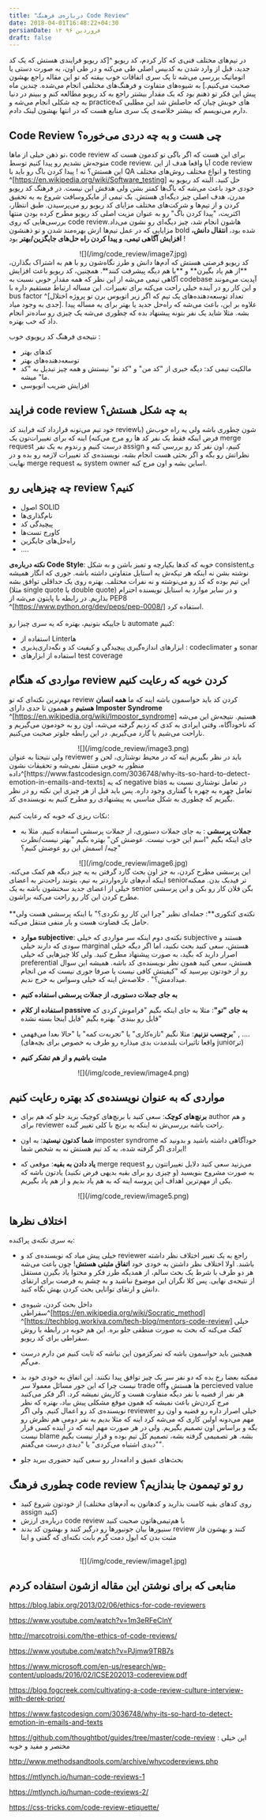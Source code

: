 ```yaml
---
title: "درباره‌ی فرهنگ Code Review"
date: 2018-04-01T16:48:22+04:30
persianDate: ۱۲ فروردین ۹۶
draft: false
---
```

در تیم‌های مختلف فنی‌ی که کار کردم، کد ریویو
^[کد ریویو فرایندی هستش که یک کد جدید، قبل از وارد شدن به کدبیس اصلی طی می‌کنه و در طی اون، به صورت دستی یا اتوماتیک بررسی می‌شه تا یک سری اتفاقات خوب بیفته که تو این مقاله راجع بهشون صحبت می‌کنیم.]
به شیوه‌های متفاوت و فرهنگ‌های مختلفی انجام می‌شده. چندین ماه پیش این فکر تو ذهنم بود که یک مقدار بیشتر راجع به کد ریویو مطالعه کنم و ببینم در دنیا به چه شکلی انجام می‌شه و  practiceهای خوبش چیان که حاصلش شد این مطلبی که دارم می‌نویسم که بیشتر خلاصه‌ی یک سری منابع هست که در انتها بهشون لینک دادم.

## Code Review چی هست و به چه دردی می‌خوره؟

تو ذهن خیلی از ماها،‌ code review برای این هست که اگر باگی تو کدمون هست که متوجه‌ش نشدیم رو پیدا کنیم توسط code review. آیا واقعا هدف از این code review این هستش؟
نه ! پیدا کردن باگ رو باید با QA و انواع مختلف روش‌های مختلف testing ^[https://en.wikipedia.org/wiki/Software_testing]
حل کنید. البته کد ریویو به خودی خود باعث می‌شه که باگ‌ها کمتر بشن ولی هدفش این نیست. در فرهنگ کد ریویو مدرن، هدف اصلی چیز دیگه‌ای هستش. یک تیمی از مایکروسافت شروع به یه تحقیق کردن و از تیم‌ها و شرکت‌های مختلف مزایای کد ریویو رو می‌پرسیدن. طبق انتظار، اکثریت، "پیدا کردن باگ" رو به عنوان مزیت اصلی کد ریویو مطرح کرده بودن منتها بررسی‌هایی که روی code reviewهاشون انجام شد، چیز دیگه‌ای رو نشون می‌داد. مزایایی که در عمل تیم‌ها ازش بهره‌مند شدن و تو ذهنشون bold شده بود، **انتقال دانش، افزایش آگاهی تیمی، و پیدا کردن راه حل‌های جایگزین/بهتر** بود ! 
<center>
![](/img/code_review/image7.jpg)
</center>
کد ریویو فرصتی هستش که آدم‌ها دانش‌ و طرز نگاه‌شون رو با هم به اشتراک بگذارن، **از هم یاد بگیرن** و **با هم دیگه پیشرفت کنند**. همچنین، کد ریویو باعث افزایش آگاهی تیمی می‌شه از این نظر که همه مقدار خوبی نسبت به codebase آپدیت می‌مونند و این کار رو در آینده خیلی راحت می‌کنه برای تغییرات. این مساله ارتباط مستقیم داره با bus factor 
^[تعداد توسعه‌دهنده‌های یک تیم که اگر زیر اتوبوس برن تو پروژه اختلال جدی به وجود میاد]. علاوه بر این، باعث می‌شه که راه‌حل جدید یا بهتر برای یه مساله پیدا بشه. مثلا شاید یک نفر بتونه پیشنهاد بده که چطوری می‌شه یک چیزی رو ساده‌تر انجام داد که خب بهتره.

نتیجه‌ی فرهنگ کد ریویوی خوب :

* کدهای بهتر
* توسعه‌دهنده‌های بهتر
* مالکیت تیمی کد: دیگه خبری از "کد من" و "کد تو" نیستش و همه چیز تبدیل به "کد ما" میشه.
* افزایش ضریب اتوبوسی

## فرایند code review به چه شکل هستش؟

خود تیم می‌تونه قرارداد کنه فرایند کد reviewشون چطوری باشه ولی یه راه خوب‌ش (با فرض اینکه فقط یک نفر کد ها رو مرج می‌کنه) اینه که برای تغییرات‌تون یک merge request درست کنیم و رندوم به یک نفر assign کنیم، اون نفر کد رو بررسی کنه و نظراتش رو بگه و اگر بحثی هست انجام بشه، نویسنده‌ی کد تغییرات لازمه رو بده و در نهایت merge request به system owner اساین بشه و اون مرج کنه.

## چه چیزهایی رو review کنیم؟

* اصول SOLID
* نام‌‌گذاری‌ها
* پیچیدگی کد
* کاورج تست‌ها
* راه‌حل‌های جایگزین
* ….

**نکته درباره‌ی Code Style**: خوبه که کدها یکپارچه و تمیز باشن و به شکل consistentی نوشته بشن نه اینکه هر تیکه‌ش یه استایل متفاوتی داشته باشه. جوری که انگار همیشه این تیم بوده که کد رو می‌نوشته و نه نفرات مختلف. بهتره روی یک حداقلی توافق بشه (مثلا single quote یا double quote) و در سایر موارد به استایل نویسنده احترام بذاریم. در رابطه با پایتون می‌شه از PEP8 ^[https://www.python.org/dev/peps/pep-0008/] استفاده کرد.
<br><br>
تا جاییکه بتونیم، بهتره که یه سری چیزا رو automate کنیم:

* استفاده از Linterها
* ابزارهای اندازه‌گیری پیچیدگی و کیفیت کد و نگه‌داری‌پذیری : codeclimater و sonar
* استفاده از ابزارهای test coverage

## مواردی که هنگام review کردن خوبه که رعایت کنیم

مهم‌ترین نکته‌ای که تو review کردن کد باید حواسمون باشه اینه که ما **همه انسان هستیم** و هممون تا حدی دارای  **Imposter Syndrome** 
^[https://en.wikipedia.org/wiki/Impostor_syndrome] هستیم. نتیجه‌ش این می‌شه که ناخودآگاه، وقتی ایرادی به کدی که زدیم گرفته می‌شه، اون رو به خودمون می‌گیریم و ناراحت می‌شیم یا گارد می‌گیریم. در این رابطه جلوتر صحبت می‌کنیم. 
<center>
![](/img/code_review/image3.png)
</center>
ولی نتیجتا به عنوان reviewer باید در نظر بگیریم اینه که در محیط نوشتاری، لحن و منظور به خوبی منتقل نمی‌شه و تحقیقات نشون داده^[https://www.fastcodesign.com/3036748/why-its-so-hard-to-detect-emotion-in-emails-and-texts] که یه negative bias در تعامل نوشتاری نسبت به تعامل چهره به چهره یا گفتاری وجود داره. پس باید قبل از هر چیزی این نکته رو در نظر بگیریم که چطوری به شکل مناسبی یه پیشنهادی رو مطرح کنیم به نویسنده‌ی کد. 
<br><br>
نکات ریزی که خوبه که رعایت کنیم:

* **جملات پرسشی** : به جای جملات دستوری، از جملات پرسشی استفاده کنیم. مثلا به جای اینکه بگیم "اسم این خوب نیست. عوضش کن" بهتره بگیم "بهتر نیست/نظرت چیه/ اسمش این رو عوضش کنیم؟"

<center>
![](/img/code_review/image6.jpg)
</center>
این پرسشی مطرح کردن، به جز اون بحث گارد گرفتن به یه چیز دیگه هم کمک می‌کنه. اینکه آدم‌های تازه‌واردتر به تیم، بتونند راحت‌تر به اعضای seniorتر فیدبک بدن. ممکنه خیلی از اعضای جدید سختشون باشه به یک senior بگن فلان کار رو بکن و این پرسشی مطرح کردن این کار رو راحت می‌کنه براشون.
<br><br>
**نکته‌ی کنکوری**: جمله‌ای نظیر "چرا این کار رو نکردی؟" با اینکه پرسشی هست ولی حامل یک قضاوت هست و بار منفی منتقل می‌کنه.

* **موارد subjective**: نکته‌ی دوم اینکه سر مواردی که خیلی subjective هستند و سودی که دارند خیلی marginal هستش، سعی کنید بحث نکنید، اما اگر دیگه خیلی اصرار دارید که بگید، به صورت پیشنهاد مطرح کنید. ولی کلا چیزهایی که خیلی preferential هستش، سعی کنید همون نظر نویسنده‌ی کد باشه. همیشه این سوال رو از خودتون بپرسید که "کیفیتش کافی نیست یا صرفا جوری نیست که من انجام میدادمش؟" . خلاصه‌ش اینه که خیلی وسواس به خرج ندیم.

* **به جای جملات دستوری، از جملات پرسشی استفاده کنیم**

* **استفاده از کلام passive به جای "تو"**: مثلا به جای اینکه بگیم "فراموش کردی که فایل رو ببندی" بهتره بگیم "فایل اینجا بسته نشده"

* **برچسب نزنیم**: مثلا نگیم "تازه‌کاری" یا "تجربه‌ت کمه" یا "حالا بعدا می‌فهمی" , …. (واقعا تاثیرات بلندمدت بدی میذاره رو طرف به خصوص برای بچه‌های juniorتر)

* **مثبت باشیم و از هم تشکر کنیم**
<center>
![](/img/code_review/image4.png)
</center>

## مواردی که به عنوان نویسنده‌ی کد بهتره رعایت کنیم

* **برنچ‌های کوچک**: سعی کنید با برنچ‌های کوچیک برید جلو که هم برای author و هم برای reviewer راحت باشه بررسی‌ش نه اینکه یه برنچ با کلی تغییر گنده.

* **شما کدتون نیستید**: به اون imposter syndrome خودآگاهی داشته باشید و بدونید که ایرادی اگر گرفته شده، به کد تیم هستش نه به شخص شما!

* **یاد دادن به بقیه**: موقعی که merge request می‌زنید سعی کنید دلایل تغییراتتون رو به صورت مشروح بنویسید (و چیزی رو برای بقیه بدیهی فرض نکنید) یادتون باشه که یکی از مهم‌ترین اهداف این پروسه اینه که به هم یاد بدیم و از هم یاد بگیریم.
<center>
![](/img/code_review/image5.png)
</center>

## اختلاف نظرها

یه سری نکته‌ی پراکنده:

* خیلی پیش میاد که نویسنده‌ی کد و reviewer راجع به یک تغییر اختلاف نظر داشته باشند. اولا اختلاف نظر داشتن به خودی خود **اتفاق مثبتی هستش**! چون باعث می‌شه هر دو طرف با شرط یک بحث سالم، از همدیگه طرز فکر و محتوا یاد بگیرن مستقل از نتیجه‌ی نهایی. پس کلا نگران این موضوع نباشید و به چشم یه فرصت برای ارتقای دانش و ارتقای توانایی بحث کردن بهش نگاه کنید.

* داخل بحث کردن، شیوه‌ی سقراطی^[https://en.wikipedia.org/wiki/Socratic_method] ^[https://techblog.workiva.com/tech-blog/mentors-code-review] خیلی کمک می‌کنه که بحث به صورت منطقی جلو بره. این هم خوبه در رابطه با روش سقراطی برای کد ریویو.

* همچنین باید حواسمون باشه که تمرکزمون این نباشه که ثابت کنیم من دارم درست می‌گم. 

* ممکنه بعضا رخ بده که دو نفر سر یک چیز توافق پیدا نکنند. این اتفاق به خودی خود بد نیست چرا که این جور مسائل معمولا سر trade offها هستش و percieved value هر نفر از قضیه با نفر دیگه متفاوت هست و کاریش نمیشه کرد. اگر فکر می‌کنید مرج کردن‌ش باعث نمیشه که همون موقع مشکلی پیش بیاد، بهتره که نظر نویسنده‌ی کد رو اعمال کنیم. ولی اگر reviewer خیلی اصرار داره رو قضیه و اون رو مهم می‌دونه اولین کاری که می‌شه کرد اینه که مثلا بدیم یه نفر دومی هم نظرش رو بگه و براساس اون تصمیم بگیریم. ولی در هر صورت مهم اینه که در آینده کسی قرار نیست blame بشه. هر تصمیمی گرفته بشه، تصمیم کل تیم بوده و قرار نیست بگیم "دیدی اشتباه می‌کردی" یا "دیدی درست می‌گفتم".

* بحث‌های عمیق و ادامه‌دار رو سعی کنید حضوری ببرید جلو

## چطوری فرهنگ code review رو تو تیممون جا بندازیم؟

* از خودتون شروع کنید (روی کدهای بقیه کامنت بذارید و کدهاتون به آدم‌های مختلف assign کنید)
* درباره‌ی ارزش code review با هم‌تیمی‌هاتون صحبت کنید
* سنیورها بیان جونیورها رو درگیر کنند و بهشون کد بدند review کنند و بهشون فاز مثبت بدن که ایول دمت گرم بابت نکته‌ای که گفتی و اینا
<br><br>
<center>
![](/img/code_review/image1.jpg)
</center>


## منابعی که برای نوشتن این مقاله ازشون استفاده کردم

https://blog.labix.org/2013/02/06/ethics-for-code-reviewers

https://www.youtube.com/watch?v=1m3eRFeCInY

http://marcotroisi.com/the-ethics-of-code-reviews/


https://www.youtube.com/watch?v=PJjmw9TRB7s

https://www.microsoft.com/en-us/research/wp-content/uploads/2016/02/ICSE202013-codereview.pdf

https://blog.fogcreek.com/cultivating-a-code-review-culture-interview-with-derek-prior/

https://www.fastcodesign.com/3036748/why-its-so-hard-to-detect-emotion-in-emails-and-texts


https://github.com/thoughtbot/guides/tree/master/code-review : این خیلی مختصر و مفید و خوبه

http://www.methodsandtools.com/archive/whycodereviews.php


https://mtlynch.io/human-code-reviews-1

https://mtlynch.io/human-code-reviews-2/

https://css-tricks.com/code-review-etiquette/








